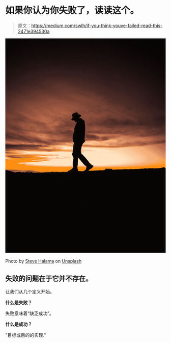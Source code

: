 # 如果你认为你失败了，读读这个。

> 原文：<https://medium.com/swlh/if-you-think-youve-failed-read-this-2471e394530a>

![](img/841f84ede2df19dcf03afd7c8f88ae29.png)

Photo by [Steve Halama](https://unsplash.com/@steve3p_0?utm_source=medium&utm_medium=referral) on [Unsplash](https://unsplash.com?utm_source=medium&utm_medium=referral)

## 失败的问题在于它并不存在。

让我们从几个定义开始。

**什么是失败？**

失败意味着“缺乏成功”。

**什么是成功？**

"目标或目的的实现."